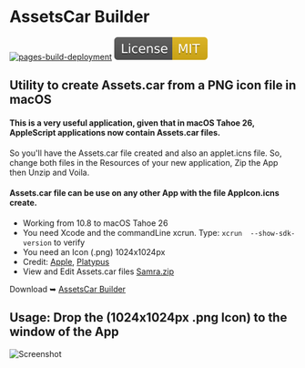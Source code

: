 # AssetsCar Builder

[![pages-build-deployment](https://github.com/chris1111/AssetsCar-Builder/actions/workflows/pages/pages-build-deployment/badge.svg)](https://github.com/chris1111/AssetsCar-Builder/actions/workflows/pages/pages-build-deployment) [![License: MIT](https://github.com/chris1111/AssetsCar-Builder/blob/main/SourcesApp/MIT.svg)](https://github.com/chris1111/AssetsCar-Builder/blob/main/LICENSE)
## Utility to create Assets.car from a PNG icon file in macOS
#### This is a very useful application, given that in macOS Tahoe 26, AppleScript applications now contain Assets.car files.
So you'll have the Assets.car file created and also an applet.icns file.
So, change both files in the Resources of your new application, Zip the App then Unzip and Voila.
#### Assets.car file can be use on any other App with the file AppIcon.icns create.

- Working from 10.8 to macOS Tahoe 26
- You need Xcode and the commandLine xcrun. Type: `xcrun  --show-sdk-version` to verify
- You need an Icon (.png) 1024x1024px
- Credit: [Apple](https://developer.apple.com/documentation/Xcode/managing-assets-with-asset-catalogs), [Platypus](https://github.com/sveinbjornt/Platypus)
- View and Edit Assets.car files [Samra.zip](https://github.com/chris1111/AssetsCar-Builder/raw/refs/heads/main/SourcesApp/Samra/Samra.zip)

Download ➥ [AssetsCar Builder](https://github.com/chris1111/AssetsCar-Builder/releases/tag/v1)

## Usage: Drop the (1024x1024px .png Icon) to the window of the App

<img width="521" height="520" alt="Screenshot" src="https://github.com/user-attachments/assets/7cd50399-bab8-4f3a-8486-480e06708314" />
